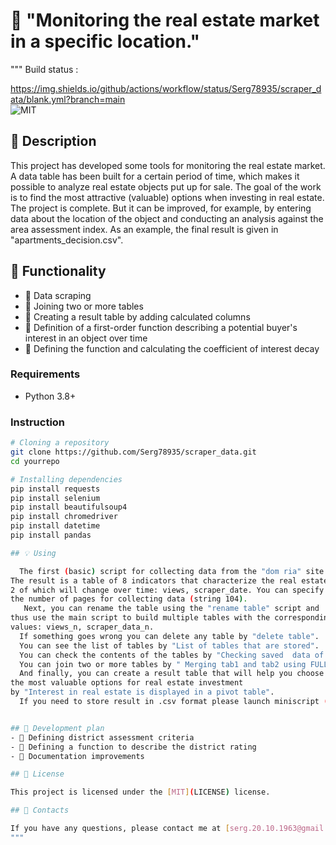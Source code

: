 # 📌 "Monitoring the real estate market in a specific location."

"""
Build status :

 https://img.shields.io/github/actions/workflow/status/Serg78935/scraper_data/blank.yml?branch=main        
![MIT](https://img.shields.io/github/license/Serg78935/scraper_data) 
                   
## 📖 Description 

   This project has developed some tools for monitoring the real estate market.
A data table has been built for a certain period of time,
which makes it possible to analyze real estate objects put up for sale.
The goal of the work is to find the most attractive (valuable) options 
when investing in real estate. The project is complete. But it can be improved,
for example, by entering data about the location of the object and 
conducting an analysis against the area assessment index.
As an example, the final result is given in "apartments_decision.csv".

## 🚀 Functionality

- 🔹 Data scraping
- 🔹 Joining two or more tables
- 🔹 Creating a result table by adding calculated columns
- 🔹 Definition of a first-order function describing 
      a potential buyer's interest in an object over time
- 🔹 Defining the function and calculating the coefficient of interest decay


### Requirements
- Python 3.8+

### Instruction
```bash
# Cloning a repository
git clone https://github.com/Serg78935/scraper_data.git
cd yourrepo

# Installing dependencies
pip install requests
pip install selenium
pip install beautifulsoup4
pip install chromedriver
pip install datetime
pip install pandas

## 💡 Using

  The first (basic) script for collecting data from the "dom ria" site.
The result is a table of 8 indicators that characterize the real estate object,
2 of which will change over time: views, scraper_date. You can specify 
the number of pages for collecting data (string 104).
   Next, you can rename the table using the "rename table" script and 
thus use the main script to build multiple tables with the corresponding 
values: views_n, scraper_data_n.
  If something goes wrong you can delete any table by "delete table".
  You can see the list of tables by "List of tables that are stored".
  You can check the contents of the tables by "Checking saved  data of all stored tables"
  You can join two or more tables by " Merging tab1 and tab2 using FULL OUTER JOIN".
  And finally, you can create a result table that will help you choose 
the most valuable options for real estate investment 
by "Interest in real estate is displayed in a pivot table".
  If you need to store result in .csv format please launch miniscript (string from 124 to 154).


## 📌 Development plan
- 📌 Defining district assessment criteria
- 📌 Defining a function to describe the district rating
- 📌 Documentation improvements

## 📝 License

This project is licensed under the [MIT](LICENSE) license.

## 🤝 Contacts

If you have any questions, please contact me at [serg.20.10.1963@gmail.com] or create an Issue in the repository.
"""
